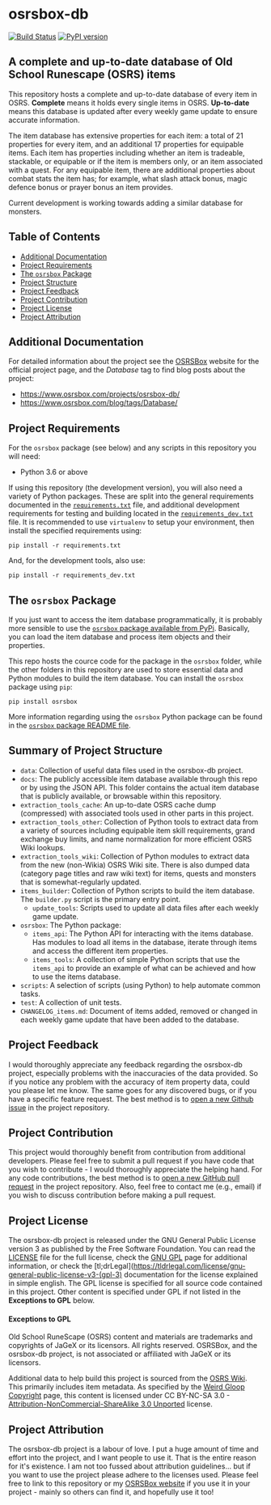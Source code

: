 # osrsbox-db 

[![Build Status](https://travis-ci.org/osrsbox/osrsbox-db.svg?branch=master)](https://travis-ci.org/osrsbox/osrsbox-db) [![PyPI version](https://badge.fury.io/py/osrsbox.svg)](https://badge.fury.io/py/osrsbox)

## A complete and up-to-date database of Old School Runescape (OSRS) items

This repository hosts a complete and up-to-date database of every item in OSRS. **Complete** means it holds every single items in OSRS. **Up-to-date** means this database is updated after every weekly game update to ensure accurate information. 

The item database has extensive properties for each item: a total of 21 properties for every item, and an additional 17 properties for equipable items. Each item has properties including whether an item is tradeable, stackable, or equipable or if the item is members only, or an item associated with a quest. For any equipable item, there are additional properties about combat stats the item has; for example, what slash attack bonus, magic defence bonus or prayer bonus an item provides.

Current development is working towards adding a similar database for monsters.

## Table of Contents

- [Additional Documentation](#additional-documentation)
- [Project Requirements](#project-requirements)
- [The `osrsbox` Package](#the-osrsbox-package)
- [Project Structure](#summary-of-project-structure)
- [Project Feedback](#project-feedback)
- [Project Contribution](#project-contribution)
- [Project License](#project-license)
- [Project Attribution](#project-attribution)

## Additional Documentation

For detailed information about the project see the [OSRSBox](https://www.osrsbox.com/) website for the official project page, and the _Database_ tag to find blog posts about the project: 

- https://www.osrsbox.com/projects/osrsbox-db/
- https://www.osrsbox.com/blog/tags/Database/

## Project Requirements

For the `osrsbox` package (see below) and any scripts in this repository you will need:

- Python 3.6 or above

If using this repository (the development version), you will also need a variety of Python packages. These are split into the general requirements documented in the [`requirements.txt`](requirements.txt) file, and additional development requirements for testing and building located in the [`requirements_dev.txt`](requirements_dev.txt) file. It is recommended to use `virtualenv` to setup your environment, then install the specified requirements using:

```
pip install -r requirements.txt
```

And, for the development tools, also use:

```
pip install -r requirements_dev.txt
```

## The `osrsbox` Package

If you just want to access the item database programmatically, it is probably more sensible to use the [`osrsbox` package available from PyPi](https://pypi.org/project/osrsbox/). Basically, you can load the item database and process item objects and their properties. 

This repo hosts the cource code for the package in the `osrsbox` folder, while the other folders in this repository are used to store essential data and Python modules to build the item database. You can install the `osrsbox` package using `pip`:

```
pip install osrsbox
```

More information regarding using the `osrsbox` Python package can be found in the [`osrsbox` package README file](osrsbox/README.md). 

## Summary of Project Structure

- `data`: Collection of useful data files used in the osrsbox-db project.
- `docs`: The publicly accessible item database available through this repo or by using the JSON API. This folder contains the actual item database that is publicly available, or browsable within this repository.
- `extraction_tools_cache`: An up-to-date OSRS cache dump (compressed) with associated tools used in other parts in this project.
- `extraction_tools_other`: Collection of Python tools to extract data from a variety of sources including equipable item skill requirements, grand exchange buy limits, and name normalization for more efficient OSRS Wiki lookups.
- `extraction_tools_wiki`: Collection of Python modules to extract data from the new (non-Wikia) OSRS Wiki site. There is also dumped data (category page titles and raw wiki text) for items, quests and monsters that is somewhat-regularly updated.
- `items_builder`: Collection of Python scripts to build the item database. The `builder.py` script is the primary entry point.
    - `update_tools`: Scripts used to update all data files after each weekly game update. 
- `osrsbox`: The Python package:
    - `items_api`: The Python API for interacting with the items database. Has modules to load all items in the database, iterate through items and access the different item properties.
    - `items_tools`: A collection of simple Python scripts that use the `items_api` to provide an example of what can be achieved and how to use the items database.
- `scripts`: A selection of scripts (using Python) to help automate common tasks.
- `test`: A collection of unit tests.
- `CHANGELOG_items.md`: Document of items added, removed or changed in each weekly game update that have been added to the database.
 
 ## Project Feedback

I would thoroughly appreciate any feedback regarding the osrsbox-db project, especially problems with the inaccuracies of the data provided. So if you notice any problem with the accuracy of item property data, could you please let me know. The same goes for any discovered bugs, or if you have a specific feature request. The best method is to [open a new Github issue](https://github.com/osrsbox/osrsbox-db/issues) in the project repository. 

## Project Contribution

This project would thoroughly benefit from contribution from additional developers. Please feel free to submit a pull request if you have code that you wish to contribute - I would thoroughly appreciate the helping hand. For any code contributions, the best method is to [open a new GitHub pull request](https://github.com/osrsbox/osrsbox-db/pulls) in the project repository. Also, feel free to contact me (e.g., email) if you wish to discuss contribution before making a pull request.

## Project License

The osrsbox-db project is released under the GNU General Public License version 3 as published by the Free Software Foundation. You can read the [LICENSE](LICENSE) file for the full license, check the [GNU GPL](https://www.gnu.org/licenses/gpl-3.0.en.html) page for additional information, or check the [tl;drLegal](https://tldrlegal.com/license/gnu-general-public-license-v3-(gpl-3) documentation for the license explained in simple english. The GPL license is specified for all source code contained in this project. Other content is specified under GPL if not listed in the **Exceptions to GPL** below.

#### Exceptions to GPL

Old School RuneScape (OSRS) content and materials are trademarks and copyrights of JaGeX or its licensors. All rights reserved. OSRSBox, and the osrsbox-db project, is not associated or affiliated with JaGeX or its licensors. 

Additional data to help build this project is sourced from the [OSRS Wiki](https://oldschool.runescape.wiki/). This primarily includes item metadata. As specified by the [Weird Gloop Copyright](https://meta.weirdgloop.org/w/Meta:Copyrights) page, this content is licensed under CC BY-NC-SA 3.0 - [Attribution-NonCommercial-ShareAlike 3.0 Unported](https://creativecommons.org/licenses/by-nc-sa/3.0/) license.

## Project Attribution

The osrsbox-db project is a labour of love. I put a huge amount of time and effort into the project, and I want people to use it. That is the entire reason for it's existence. I am not too fussed about attribution guidelines... but if you want to use the project please adhere to the licenses used. Please feel free to link to this repository or my [OSRSBox website](https://www.osrsbox.com/) if you use it in your project - mainly so others can find it, and hopefully use it too!

